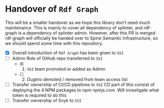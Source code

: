 # Handover of `Rdf Graph`
This will be a smaller handover as we hope this library don't need much maintenance. This is mainly to cover all dependency of splinter, and rdf-graph is a dependency of splinter admin. However, after this PR is merged rdf-graph will officially be handed over to Spine Semantic Infrastructure, so we should spend some time with this repository.

- [x] Overall introduction of `Rdf Graph` has been given to `SSI`
- [ ] Admin Role of Github repo transferred to `SSI`
  - [x] 1. `SSI` team promoted or added as Admin
  - [ ] 2. Dugtrio demoted / removed from team access list
- [ ] Transfer ownership of CI/CD pipelines to `SSI`
  CD part of this consist of deploying the 4 NPM packages to npm npmjs.com. Will investigate what token is required to do this
- [ ] Transfer ownership of Snyk to `SSI`
